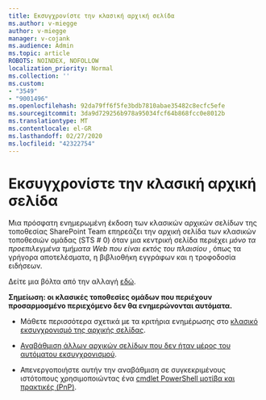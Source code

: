 ```yaml
---
title: Εκσυγχρονίστε την κλασική αρχική σελίδα
ms.author: v-miegge
author: v-miegge
manager: v-cojank
ms.audience: Admin
ms.topic: article
ROBOTS: NOINDEX, NOFOLLOW
localization_priority: Normal
ms.collection: ''
ms.custom:
- "3549"
- "9001496"
ms.openlocfilehash: 92da79ff6f5fe3bdb7810abae35482c8ecfc5efe
ms.sourcegitcommit: 3da9d729256b978a95034fcf64b868fcc0e8012b
ms.translationtype: MT
ms.contentlocale: el-GR
ms.lasthandoff: 02/27/2020
ms.locfileid: "42322754"
---
```

# <a name="modernize-the-classic-home-page"></a>Εκσυγχρονίστε την κλασική αρχική σελίδα

Μια πρόσφατη ενημερωμένη έκδοση των κλασικών αρχικών σελίδων της τοποθεσίας SharePoint Team επηρεάζει την αρχική σελίδα των κλασικών τοποθεσιών ομάδας (STS # 0) όταν μια κεντρική σελίδα περιέχει *μόνο τα προεπιλεγμένα τμήματα Web που είναι εκτός του πλαισίου* , όπως τα γρήγορα αποτελέσματα, η βιβλιοθήκη εγγράφων και η τροφοδοσία ειδήσεων.

Δείτε μια βόλτα από την αλλαγή [εδώ](https://docs.microsoft.com/en-us/sharepoint/sharepointonline/media/homepage-upgrade-gif.gif). 

**Σημείωση: οι κλασικές τοποθεσίες ομάδων που περιέχουν προσαρμοσμένο περιεχόμενο δεν θα ενημερώνονται αυτόματα.**

* Μάθετε περισσότερα σχετικά με τα κριτήρια ενημέρωσης στο [κλασικό εκσυγχρονισμό της αρχικής σελίδας](https://docs.microsoft.com/sharepoint/disable-auto-modernization-classic-home-pages#why-update-classic-team-site-home-pages-to-modern).

* [Αναβάθμιση άλλων αρχικών σελίδων που δεν ήταν μέρος του αυτόματου εκσυγχρονισμού](https://docs.microsoft.com/sharepoint/dev/transform/modernize-userinterface-site-pages).

* Απενεργοποιήστε αυτήν την αναβάθμιση σε συγκεκριμένους ιστότοπους χρησιμοποιώντας ένα [cmdlet PowerShell μοτίβα και πρακτικές (PnP)](https://docs.microsoft.com/powershell/sharepoint/sharepoint-pnp/sharepoint-pnp-cmdlets).
